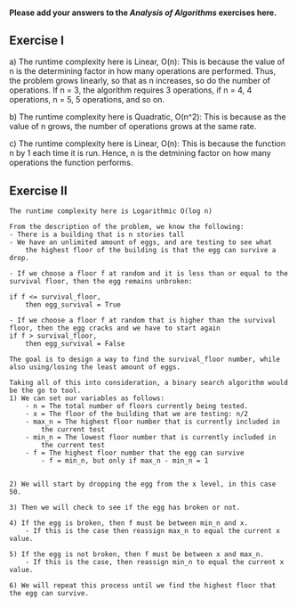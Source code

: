 #### Please add your answers to the ***Analysis of  Algorithms*** exercises here.

## Exercise I

a) The runtime complexity here is Linear, O(n):
    This is because the value of n is the determining factor in how many operations are performed. Thus, the problem grows linearly, so that as n increases, so do the number of operations. If n = 3, the algorithm requires 3 operations, if n = 4, 4 operations, n = 5, 5 operations, and so on.


b) The runtime complexity here is Quadratic, O(n^2):
    This is because as the value of n grows, the number of operations grows at the same rate.


c) The runtime complexity here is Linear, O(n):
    This is because the function n by 1 each time it is run. Hence, n is the detmining factor on how many operations the function performs.

## Exercise II
    The runtime complexity here is Logarithmic O(log n)

    From the description of the problem, we know the following:
    - There is a building that is n stories tall
    - We have an unlimited amount of eggs, and are testing to see what 
        the highest floor of the building is that the egg can survive a drop.

    - If we choose a floor f at random and it is less than or equal to the survival floor, then the egg remains unbroken: 

    if f <= survival_floor,
        then egg_survival = True

    - If we choose a floor f at random that is higher than the survival floor, then the egg cracks and we have to start again
    if f > survival_floor,
        then egg_survival = False
    
    The goal is to design a way to find the survival_floor number, while also using/losing the least amount of eggs.

    Taking all of this into consideration, a binary search algorithm would be the go to tool.
    1) We can set our variables as follows:
        - n = The total number of floors currently being tested.
        - x = The floor of the building that we are testing: n/2
        - max_n = The highest floor number that is currently included in 
            the current test
        - min_n = The lowest floor number that is currently included in 
            the current test
        - f = The highest floor number that the egg can survive
            - f = min_n, but only if max_n - min_n = 1
    
    
    2) We will start by dropping the egg from the x level, in this case 50.

    3) Then we will check to see if the egg has broken or not.

    4) If the egg is broken, then f must be between min_n and x.
        - If this is the case then reassign max_n to equal the current x value.
    
    5) If the egg is not broken, then f must be between x and max_n.
        - If this is the case, then reassign min_n to equal the current x value.
    
    6) We will repeat this process until we find the highest floor that the egg can survive.


